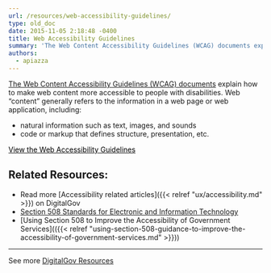 ```yaml
---
url: /resources/web-accessibility-guidelines/
type: old_doc
date: 2015-11-05 2:18:48 -0400
title: Web Accessibility Guidelines
summary: 'The Web Content Accessibility Guidelines (WCAG) documents explain how to make web content more accessible to people with disabilities. Web &#8220;content&#8221; generally refers to the information in a web page or web application, including: natural information such as text, images, and sounds code or markup that defines structure, presentation, etc. View the Web Accessibility Guidelines'
authors:
  - apiazza
---
```


<p class="listintro">
  <a href="http://www.w3.org/WAI/intro/wcag.php">The Web Content Accessibility Guidelines (WCAG) documents</a> explain how to make web content more accessible to people with disabilities. Web &#8220;content&#8221; generally refers to the information in a web page or web application, including:
</p>

<ul class="listafterpul">
  <li>
    natural information such as text, images, and sounds
  </li>
  <li>
    code or markup that defines structure, presentation, etc.
  </li>
</ul>

<a class="button" style="color: #000000" href="http://www.w3.org/WAI/intro/wcag.php">View the Web Accessibility Guidelines</a>

## Related Resources:

  * Read more [Accessibility related articles]({{< relref "ux/accessibility.md" >}}) on DigitalGov
  * [Section 508 Standards for Electronic and Information Technology](http://www.access-board.gov/guidelines-and-standards/communications-and-it/about-the-section-508-standards/section-508-standards)
  * [Using Section 508 to Improve the Accessibility of Government Services](({{< relref "using-section-508-guidance-to-improve-the-accessibility-of-government-services.md" >}}))

* * *

See more [DigitalGov Resources](https://www.WHATEVER/resources/)